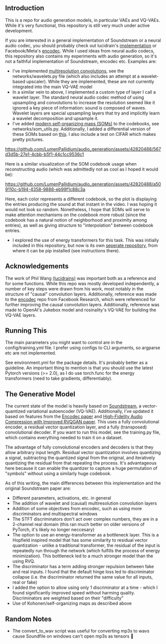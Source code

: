 ## Introduction

This is a repo for audio generation models, in particular VAEs and VQ-VAEs. While it's very functional, this repository is still very much under active development.

If you are interested in a general implementation of Soundstream or a neural audio codec, you should probably check out lucidrain's [implementation](https://github.com/lucidrains/audiolm-pytorch) or Facebook/Meta's [encodec](https://github.com/facebookresearch/encodec). While I used ideas from neural audio codecs, this repository also contains my experiments with audio generation, so it's not a faithful implementation of Soundstream, encodec etc. Examples are:


* I've implemented [multiresolution convolutions](https://arxiv.org/abs/2305.01638), see the networks/wavelets.py file (which also includes an attempt at a wavelet-based upscaler). While they are implemented, these are not currently integrated into the main VQ-VAE model
* In a similar vein to above, I implemented a custom type of layer I call a wavelet layer. The standard neural audio codec method of using upsampling and convolutions to increase the resolution seemed like it ignored a key piece of information: sound is composed of waves. Wavelet layers are special upsampling layers that try and implicitly learn a wavelet decomposition and upsample it.
* I've added [modern self-organizing maps (SOMs)](https://arxiv.org/abs/2302.07950) to the codebooks, see networks/som_utils.py. Additionally, I added a differential version of these SOMs based on [this](https://arxiv.org/abs/1806.02199). I also include a test on CIFAR which makes pretty pictures. 


https://github.com/LumenPallidium/audio_generation/assets/42820488/567d3d5b-27e1-4cbb-b5f1-44c1cc9536c1

Here is a similar visualization of the SOM codebook usage when reconstructing audio (which was admittedly not as cool as I hoped it would be):

https://github.com/LumenPallidium/audio_generation/assets/42820488/a509110c-b194-4358-9888-eb99f1c88c3a

Here, each color represents a different codebook, so the plot is displaying the entries producing the sound at that instant in the video. I was hoping it would not look so random. Nonetheless, I hope that SOMs will serve to make attention mechanisms on the codebook more robust (since the codebook has a natural notion of neighborhood and proximity among entries), as well as giving structure to "interpolation" between codebook entries.

* I explored the use of energy transformers for this task. This was initially included in this repository, but now is its own [seperate repository](https://github.com/LumenPallidium/energy_transformer), from where it can be pip installed (see instructions there).


## Acknowledgements
The work of Phil Wang [(lucidrains)](https://github.com/lucidrains) was important both as a reference and for some functions. While this repo was mostly developed independently, a number of key steps were drawn from his work, most notably in the structure of "causal" convolution layers. Additionally, reference was made to the [encodec](https://github.com/facebookresearch/encodec) repo from Facebook Research, which were referenced for further improving the causal convolution layers. Additionally, reference
was made to OpenAI's Jukebox model and rosinality's VQ-VAE for building the 
VQ-VAE layers.

## Running This

The main parameters you might want to control are in the config/training.yml file. I prefer using configs to CLI arguments, so argparse etc are not implemented.

See environment.yml for the package details. It's probably better as a guideline. An important thing to mention is that you should use the latest Pytorch versions (>= 2.0), as I do use torch.func for the energy transformers (need to take gradients, differentiably).

## The Generative Model

The current state of the model is heavily based on [Soundstream](https://arxiv.org/pdf/2107.03312.pdf), a vector-quantized variational autoencoder (VQ-VAE). Additionally, I've updated it based on features from the [Encodec paper](https://arxiv.org/pdf/2210.13438.pdf) and [High-Fidelity Audio Compression with Improved RVQGAN paper](https://arxiv.org/pdf/2306.06546.pdf). This uses a fully convolutional encoder, a residual vector quantization layer, and a fully (transposed) convolutional decoder. If you want to run this model, see the training.py file, which contains everything needed to train it on a dataset.

The advantage of fully convolutional encoders and decoders is that they allow arbitrary input length. Residual vector quantization involves quantizing a signal, subtracting the quantized signal from the original, and iteratively quantizing the residual from that repeating the process. It's advantageous here because it can enable the quantizer to capture a huge permutation of "symbols" without using a similarly huge codebook.

As of this writing, the main differences between this implementation and the original Soundstream paper are:

* Different parameters, activations, etc. in general
* The addition of wavelet and (causal) multiresolution convolution layers
* Addition of some objectives from encodec, such as using more discriminators and multispectral windows
* The STFT discriminators don't act over complex numbers, they are in a 2-channel real domain (this ran much better on older versions of PyTorch, it's likely no longer neccesary)
* The option to use an energy-transformer as a bottleneck layer. This is a Hopfield inspired model that has some similarity to residual vector quantization - unlike a traditional transformer, the residual of the input is repeatedly run through the network (which fulfills the process of energy minimization). This bottleneck led to a much stronger model than the using RVQ.
* The discriminator has a term adding stronger repulsion between fake and real inputs. I found that the default hinge loss led to discriminator collapse (i.e. the discriminator returned the same value for all inputs, real or fake)
* I added the option to allow using only 1 discriminator at a time - which I found significantly improved speed without harming quality. Discriminators are weighted based on their "difficulty"
* Use of Kohonen/self-organizing maps as described above

## Random Notes

* The convert_to_wav script was useful for converting mp3s to wavs cause Soundfile on windows can't open mp3s as tensors 🫠



